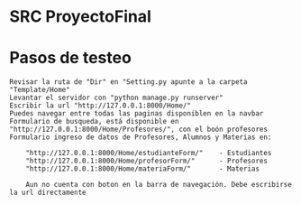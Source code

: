 # SRC ProyectoFinal

# Pasos de testeo
    Revisar la ruta de "Dir" en "Setting.py apunte a la carpeta "Template/Home"
    Levantar el servidor con "python manage.py runserver"
    Escribir la url "http://127.0.0.1:8000/Home/"
    Puedes navegar entre todas las paginas disponiblen en la navbar
    Formulario de busqueda, está disponible en "http://127.0.0.1:8000/Home/Profesores/", con el boón profesores
    Formulario ingreso de datos de Profesores, Alumnos y Materias en:

        "http://127.0.0.1:8000/Home/estudianteForm/"    - Estudiantes
        "http://127.0.0.1:8000/Home/profesorForm/"      - Profesores
        "http://127.0.0.1:8000/Home/materiaForm/"       - Materias

        Aun no cuenta con boton en la barra de navegación. Debe escribirse la url directamente
